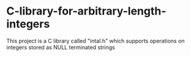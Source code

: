 # C-library-for-arbitrary-length-integers
This project is a C library called "intal.h" which supports operations on integers stored as NULL terminated strings
